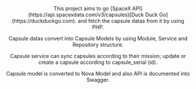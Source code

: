 <p align="center">This project aims to go [SpaceX API](https://api.spacexdata.com/v3/capsules)[Duck Duck Go](https://duckduckgo.com). and fetch the capsule datas from it by using PHP.</p>
<p align="center">Capsule datas convert into Capsule Models by using Module, Service and Repository structure.</p>
<p align="center">Capsule service can sync capsules according to their mission; update or create a capsule according to capsule_serial (id).</p>
<p align="center">Capsule model is converted to Nova Model and also API is documented into Swagger.</p>

